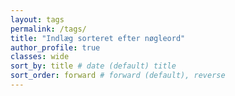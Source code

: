 ```yaml
---
layout: tags
permalink: /tags/
title: "Indlæg sorteret efter nøgleord"
author_profile: true
classes: wide
sort_by: title # date (default) title
sort_order: forward # forward (default), reverse
---
```

